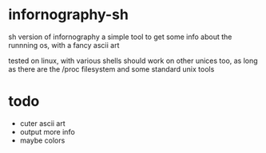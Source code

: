 # infornography-sh

sh version of infornography
a simple tool to get some info about the runnning os, with a fancy ascii art

tested on linux, with various shells
should work on other unices too, as long as there are the /proc filesystem and some standard unix tools

# todo

- cuter ascii art
- output more info
- maybe colors

